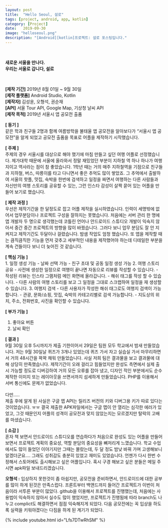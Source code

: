 ```yaml
---
layout: post
title:  "Hello Seoul, 설로"
tags: [project, android, app, kotlin]
category: [Project]
date:   2019-09-30
image: "helloseoul.png"
description: "[Android][kotlin]프로젝트: 설로 포스팅입니다."
---
```


<br>

<p class="intro"><strong>새로운 서울을 만나다.<br>우리는 서울로 갑니다, 설로</strong></p>

<br>

  <!-- Swiper -->
  <div class="swiper-container">
    <div class="swiper-wrapper">
      <div class="swiper-slide"><img src="{{ '/assets/img/helloseoul.png' | prepend: site.baseurl }}" alt=""></div>
      <div class="swiper-slide"><img src="{{ '/assets/img/helloseoul2.png' | prepend: site.baseurl }}" alt=""></div>
      <div class="swiper-slide"><img src="{{ '/assets/img/helloseoul3.png' | prepend: site.baseurl }}" alt=""></div>
      <div class="swiper-slide"><img src="{{ '/assets/img/helloseoul4.png' | prepend: site.baseurl }}" alt=""></div>
      <div class="swiper-slide"><img src="{{ '/assets/img/helloseoul5.png' | prepend: site.baseurl }}" alt=""></div>
    </div>
    <!-- Add Pagination -->
    <div class="swiper-pagination"></div>
    <!-- Add Arrows -->
    <div class="swiper-button-next"></div>
    <div class="swiper-button-prev"></div>
  </div>

  <!-- Initialize Swiper -->
  <script>
    var swiper = new Swiper('.swiper-container', {
      pagination: {
        el: '.swiper-pagination',
        dynamicBullets: true,
      }, navigation: {
        nextEl: '.swiper-button-next',
        prevEl: '.swiper-button-prev',
      },
    });
  </script>


<strong>[제작 기간]</strong> 2019년 8월 01일 ~ 9월 30일<br>
<strong>[제작 플랫폼]</strong> Android Studio, Kotlin<br>
<strong>[제작자]</strong> 김성윤, 오형석, 권순재<br>
<strong>[API]</strong> 서울 Tour API, Google Map, 기상청 날씨 API<br>
<strong>[제작 목적]</strong> 2019년 서울시 앱 공모전 출품<br>

<strong>[ 동기 ]</strong><br>
같은 학과 친구들 2명과 함께 여름방학을 불태울 앱 공모전을 알아보다가 “서울시 앱 공모전”을 알게 되었고 공모전 출품을 목표로 어플을 제작하기 시작했습니다.<br>

<strong>[ 주제 ]</strong><br>
주제의 경우 서울시를 대상으로 해야 했기에 마침 만들고 싶던 여행 어플로 선정했습니다. 제가대학 때문에 서울에 올라와서 정말 재밌었던 부분이 지하철 역 하나 하나가 여행지이고 역사라는 점이 참 좋았습니다. 1학년 때는 거의 매주 지하철역을 기점으로 친구들과 지하철, 버스, 따릉이를 타고 다니면서 좋은 추억도 많이 쌓았죠. 그 추억에서 출발하여 서울의 핫플, 맛집, 숙박을 한번에 검색하고 일정을 짜면서 여행하는 다른 사람들과 자신만의 여행 스토리를 공유할 수 있는, 그런 인스타 감성이 살짝 묻어 있는 어플을 만들어 보기로 했습니다.<br>

<strong>[ 제작 과정 ]</strong><br>
우선은 제작기간을 한 달정도로 잡고 어플 제작을 실시하였습니다. 인력이 세명밖에 없어서 업무분담이나 프로젝트 구성을 잘하지는 못했습니다. 처음에는 서버 관리 한 명에 앱 개발자 두 명으로 생각했는데 코틀린 언어나 안드로이드 스튜디오 개발이 익숙지 않아서 중간 중간 프로젝트의 방향을 많이 바꿨습니다. 그러다 보니 업무 분담도 잘 안 지켜지고 제작기간도 두달이나 걸렸습니다. 밤샘 작업도 엄청 했습니다. 또 앱을 제작할 때는 큼직큼직한 기능을 먼저 갖추고 세부적인 내용을 제작했어야 하는데 디테일한 부분을 계속 건들이다 보니 더 늦어진 것 같습니다.<br>

<p>
<strong>[ 핵심 기능 ]</strong><br>
1.	일정 생성 기능
-	날짜 선택 가능
-	친구 초대 및 공동 일정 생성 가능
2.	여행 스토리 공유
-	사전에 생성한 일정으로 여행이 끝나면 자동으로 리뷰를 작성할 수 있습니다.
-	작성된 리뷰는 인스타 그램처럼 메인 화면에 올라갑니다.
-	해쉬 태그를 작성 할 수 있습니다.
-	다른 사람의 여행 스토리를 보고 그 일정을 그대로 스크랩하여 일정을 재 생성할 수 있습니다.
3.	여행지 검색
-	다른 사용자가 작성한 해쉬 태그로도 여행지 검색이 가능합니다.
-	관광, 문화/쇼핑, 맛집, 숙박의 카테고리별로 검색 가능합니다.
-	지도상의 위치, 주소, 전화번호, 사진을 확인할 수 있습니다.

<strong>[ 부가 기능 ]</strong>
1.	좋아요 버튼
2.	날씨 확인
</p>

<strong>[ 결과 ]</strong><br>
9월 30일 오후 5시까지가 제출 기한이어서 29일은 팀원 모두 학교에서 밤새 만들었습니다. 저는 9월 30일날 퀴즈가 3개나 있었는데 퀴즈 가서 자고 실습실 가서 마무리하면서 거의 48시간을 꽉꽉 채워 만들었습니다. 사실 저희 팀은 결과물을 보고 결과물에 대해 상당히 만족했습니다. 제작기간이 오래 걸리고 힘들었지만 완성도 측면에서 실제 출시 가능할 정도로 디버깅하여 거의 모든 오류를 잡아 냈고, 디자인 적인 부분에서도 순수 제작한 이미지 또는 레이아웃을 쓰면서까지 섬세하게 만들었습니다. PHP를 이용해서 서버 통신에도 문제가 없었습니다.<br><br>
다만…..<br>
제출 후에 알게 된 사실은 구글 맵 API는 릴리즈 버전의 키와 디버그용 키가 따로 있다는 것이었습니다. ㅠㅠ 결국 제출한 APK파일에서는 구글 맵이 안 열리는 심각한 에러가 있었고, 그것 때문인지 어플의 성격이 공모전과 맞지 않았는지는 모르겠지만 탈락의 고배를 마셨습니다.<br>

<strong>[ 소감 ]</strong><br>
혼자 책 보면서 안드로이드 스튜디오를 연습하다가 처음으로 완성도 있는 어플을 만들어 보면서 프로젝트 계획의 중요성, 역할 분담의 중요성을 뼈저리게 느꼈습니다. 학교 수업에서도 많이 들었던 이야기지만 그때는 몰랐는데, 두 달 정도 밤낮 바꿔 가며 고생해보니 알겠더군요…. 그래도 성취감도 충분히 있었고 재미도 있었습니다. 언젠가 다시 한번 수정해서 스토어에도 출시해보고 싶은 어플입니다. 혹시 구경 해보고 싶은 분들은 메일 주시면 apk파일 보내드리겠습니다.


<strong>오형석 :</strong> 입상하지 못한것이 좀 아쉽지만, 공모전을 준비하면서, 안드로이드에 대한 공부를 많이 하게 된것은 만족스럽다. 프론트부터 백앤드까지 들어간 프로젝트가 이번이 처음이라 서투른 부분이 많았다. github을 이용해서 프로젝트를 진행했는데, 처음에는 사용법이 익숙하지 않아서 실수도 많이 했었지만, 프로젝트가 진행됨에 따라 branch도 나누고 complict도 해결하면서 점점 익숙해지게 되었다. 다음 공모전에는 꼭 입상을 하도록 실력을 키워야겠다는 다짐을 하게 된 계기가 되었다.

{% include youtube.html id="Lfs7DTwRhSM" %}